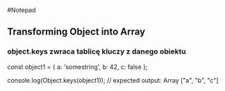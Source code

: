 #Notepad

## Transforming Object into Array 
### object.keys zwraca tablicę kluczy z danego obiektu

const object1 = {
  a: 'somestring',
  b: 42,
  c: false
};

console.log(Object.keys(object1));
// expected output: Array ["a", "b", "c"]